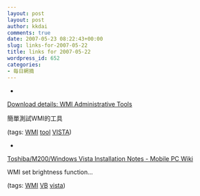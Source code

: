 ```yaml
---
layout: post
layout: post
author: kkdai
comments: true
date: 2007-05-23 08:22:43+00:00
slug: links-for-2007-05-22
title: links for 2007-05-22
wordpress_id: 652
categories:
- 每日網摘
---
```



	
  * 
		

[Download details: WMI Administrative Tools](http://www.microsoft.com/downloads/details.aspx?FamilyId=6430F853-1120-48DB-8CC5-F2ABDC3ED314&displaylang=en)


		

簡單測試WMI的工具


		

(tags: [WMI](http://del.icio.us/kkdai/WMI) [tool](http://del.icio.us/kkdai/tool) [VISTA](http://del.icio.us/kkdai/VISTA))


	

	
  * 
		

[Toshiba/M200/Windows Vista Installation Notes - Mobile PC Wiki](http://mobilepcwiki.com/mpc/index.php?title=Toshiba/M200/Windows_Vista_Installation_Notes)


		

WMI set brightness function...


		

(tags: [WMI](http://del.icio.us/kkdai/WMI) [VB](http://del.icio.us/kkdai/VB) [vista](http://del.icio.us/kkdai/vista))


	


